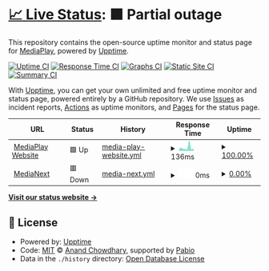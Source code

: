 # [📈 Live Status](https://status.mediaplay.linerly.xyz): <!--live status--> **🟧 Partial outage**

This repository contains the open-source uptime monitor and status page for [MediaPlay](https://mediaplay-discord.netlify.app/), powered by [Upptime](https://github.com/upptime/upptime).

[![Uptime CI](https://github.com/MediaPlay-Discord/status/workflows/Uptime%20CI/badge.svg)](https://github.com/MediaPlay-Discord/status/actions?query=workflow%3A%22Uptime+CI%22)
[![Response Time CI](https://github.com/MediaPlay-Discord/status/workflows/Response%20Time%20CI/badge.svg)](https://github.com/MediaPlay-Discord/status/actions?query=workflow%3A%22Response+Time+CI%22)
[![Graphs CI](https://github.com/MediaPlay-Discord/status/workflows/Graphs%20CI/badge.svg)](https://github.com/MediaPlay-Discord/status/actions?query=workflow%3A%22Graphs+CI%22)
[![Static Site CI](https://github.com/MediaPlay-Discord/status/workflows/Static%20Site%20CI/badge.svg)](https://github.com/MediaPlay-Discord/status/actions?query=workflow%3A%22Static+Site+CI%22)
[![Summary CI](https://github.com/MediaPlay-Discord/status/workflows/Summary%20CI/badge.svg)](https://github.com/MediaPlay-Discord/status/actions?query=workflow%3A%22Summary+CI%22)

With [Upptime](https://upptime.js.org), you can get your own unlimited and free uptime monitor and status page, powered entirely by a GitHub repository. We use [Issues](https://github.com/MediaPlay-Discord/status/issues) as incident reports, [Actions](https://github.com/MediaPlay-Discord/status/actions) as uptime monitors, and [Pages](https://status.mediaplay.linerly.xyz) for the status page.

<!--start: status pages-->
<!-- This summary is generated by Upptime (https://github.com/upptime/upptime) -->
<!-- Do not edit this manually, your changes will be overwritten -->
<!-- prettier-ignore -->
| URL | Status | History | Response Time | Uptime |
| --- | ------ | ------- | ------------- | ------ |
| <img alt="" src="https://icons.duckduckgo.com/ip3/mediaplay.linerly.xyz.ico" height="13"> [MediaPlay Website](https://mediaplay.linerly.xyz) | 🟩 Up | [media-play-website.yml](https://github.com/MediaPlay-Discord/status/commits/HEAD/history/media-play-website.yml) | <details><summary><img alt="Response time graph" src="./graphs/media-play-website/response-time-week.png" height="20"> 136ms</summary><br><a href="https://status-mediaplay.linerly.xyz/history/media-play-website"><img alt="Response time 220" src="https://img.shields.io/endpoint?url=https%3A%2F%2Fraw.githubusercontent.com%2FMediaPlay-Discord%2Fstatus%2FHEAD%2Fapi%2Fmedia-play-website%2Fresponse-time.json"></a><br><a href="https://status-mediaplay.linerly.xyz/history/media-play-website"><img alt="24-hour response time 82" src="https://img.shields.io/endpoint?url=https%3A%2F%2Fraw.githubusercontent.com%2FMediaPlay-Discord%2Fstatus%2FHEAD%2Fapi%2Fmedia-play-website%2Fresponse-time-day.json"></a><br><a href="https://status-mediaplay.linerly.xyz/history/media-play-website"><img alt="7-day response time 136" src="https://img.shields.io/endpoint?url=https%3A%2F%2Fraw.githubusercontent.com%2FMediaPlay-Discord%2Fstatus%2FHEAD%2Fapi%2Fmedia-play-website%2Fresponse-time-week.json"></a><br><a href="https://status-mediaplay.linerly.xyz/history/media-play-website"><img alt="30-day response time 197" src="https://img.shields.io/endpoint?url=https%3A%2F%2Fraw.githubusercontent.com%2FMediaPlay-Discord%2Fstatus%2FHEAD%2Fapi%2Fmedia-play-website%2Fresponse-time-month.json"></a><br><a href="https://status-mediaplay.linerly.xyz/history/media-play-website"><img alt="1-year response time 220" src="https://img.shields.io/endpoint?url=https%3A%2F%2Fraw.githubusercontent.com%2FMediaPlay-Discord%2Fstatus%2FHEAD%2Fapi%2Fmedia-play-website%2Fresponse-time-year.json"></a></details> | <details><summary><a href="https://status-mediaplay.linerly.xyz/history/media-play-website">100.00%</a></summary><a href="https://status-mediaplay.linerly.xyz/history/media-play-website"><img alt="All-time uptime 99.98%" src="https://img.shields.io/endpoint?url=https%3A%2F%2Fraw.githubusercontent.com%2FMediaPlay-Discord%2Fstatus%2FHEAD%2Fapi%2Fmedia-play-website%2Fuptime.json"></a><br><a href="https://status-mediaplay.linerly.xyz/history/media-play-website"><img alt="24-hour uptime 100.00%" src="https://img.shields.io/endpoint?url=https%3A%2F%2Fraw.githubusercontent.com%2FMediaPlay-Discord%2Fstatus%2FHEAD%2Fapi%2Fmedia-play-website%2Fuptime-day.json"></a><br><a href="https://status-mediaplay.linerly.xyz/history/media-play-website"><img alt="7-day uptime 100.00%" src="https://img.shields.io/endpoint?url=https%3A%2F%2Fraw.githubusercontent.com%2FMediaPlay-Discord%2Fstatus%2FHEAD%2Fapi%2Fmedia-play-website%2Fuptime-week.json"></a><br><a href="https://status-mediaplay.linerly.xyz/history/media-play-website"><img alt="30-day uptime 100.00%" src="https://img.shields.io/endpoint?url=https%3A%2F%2Fraw.githubusercontent.com%2FMediaPlay-Discord%2Fstatus%2FHEAD%2Fapi%2Fmedia-play-website%2Fuptime-month.json"></a><br><a href="https://status-mediaplay.linerly.xyz/history/media-play-website"><img alt="1-year uptime 99.98%" src="https://img.shields.io/endpoint?url=https%3A%2F%2Fraw.githubusercontent.com%2FMediaPlay-Discord%2Fstatus%2FHEAD%2Fapi%2Fmedia-play-website%2Fuptime-year.json"></a></details>
| <img alt="" src="https://icons.duckduckgo.com/ip3/mn.mediaplay.linerly.xyz.ico" height="13"> [MediaNext](http://mn.mediaplay.linerly.xyz:1709) | 🟥 Down | [media-next.yml](https://github.com/MediaPlay-Discord/status/commits/HEAD/history/media-next.yml) | <details><summary><img alt="Response time graph" src="./graphs/media-next/response-time-week.png" height="20"> 0ms</summary><br><a href="https://status-mediaplay.linerly.xyz/history/media-next"><img alt="Response time 386" src="https://img.shields.io/endpoint?url=https%3A%2F%2Fraw.githubusercontent.com%2FMediaPlay-Discord%2Fstatus%2FHEAD%2Fapi%2Fmedia-next%2Fresponse-time.json"></a><br><a href="https://status-mediaplay.linerly.xyz/history/media-next"><img alt="24-hour response time 0" src="https://img.shields.io/endpoint?url=https%3A%2F%2Fraw.githubusercontent.com%2FMediaPlay-Discord%2Fstatus%2FHEAD%2Fapi%2Fmedia-next%2Fresponse-time-day.json"></a><br><a href="https://status-mediaplay.linerly.xyz/history/media-next"><img alt="7-day response time 0" src="https://img.shields.io/endpoint?url=https%3A%2F%2Fraw.githubusercontent.com%2FMediaPlay-Discord%2Fstatus%2FHEAD%2Fapi%2Fmedia-next%2Fresponse-time-week.json"></a><br><a href="https://status-mediaplay.linerly.xyz/history/media-next"><img alt="30-day response time 0" src="https://img.shields.io/endpoint?url=https%3A%2F%2Fraw.githubusercontent.com%2FMediaPlay-Discord%2Fstatus%2FHEAD%2Fapi%2Fmedia-next%2Fresponse-time-month.json"></a><br><a href="https://status-mediaplay.linerly.xyz/history/media-next"><img alt="1-year response time 386" src="https://img.shields.io/endpoint?url=https%3A%2F%2Fraw.githubusercontent.com%2FMediaPlay-Discord%2Fstatus%2FHEAD%2Fapi%2Fmedia-next%2Fresponse-time-year.json"></a></details> | <details><summary><a href="https://status-mediaplay.linerly.xyz/history/media-next">0.00%</a></summary><a href="https://status-mediaplay.linerly.xyz/history/media-next"><img alt="All-time uptime 36.71%" src="https://img.shields.io/endpoint?url=https%3A%2F%2Fraw.githubusercontent.com%2FMediaPlay-Discord%2Fstatus%2FHEAD%2Fapi%2Fmedia-next%2Fuptime.json"></a><br><a href="https://status-mediaplay.linerly.xyz/history/media-next"><img alt="24-hour uptime 0.00%" src="https://img.shields.io/endpoint?url=https%3A%2F%2Fraw.githubusercontent.com%2FMediaPlay-Discord%2Fstatus%2FHEAD%2Fapi%2Fmedia-next%2Fuptime-day.json"></a><br><a href="https://status-mediaplay.linerly.xyz/history/media-next"><img alt="7-day uptime 0.00%" src="https://img.shields.io/endpoint?url=https%3A%2F%2Fraw.githubusercontent.com%2FMediaPlay-Discord%2Fstatus%2FHEAD%2Fapi%2Fmedia-next%2Fuptime-week.json"></a><br><a href="https://status-mediaplay.linerly.xyz/history/media-next"><img alt="30-day uptime 0.00%" src="https://img.shields.io/endpoint?url=https%3A%2F%2Fraw.githubusercontent.com%2FMediaPlay-Discord%2Fstatus%2FHEAD%2Fapi%2Fmedia-next%2Fuptime-month.json"></a><br><a href="https://status-mediaplay.linerly.xyz/history/media-next"><img alt="1-year uptime 36.71%" src="https://img.shields.io/endpoint?url=https%3A%2F%2Fraw.githubusercontent.com%2FMediaPlay-Discord%2Fstatus%2FHEAD%2Fapi%2Fmedia-next%2Fuptime-year.json"></a></details>

<!--end: status pages-->

[**Visit our status website →**](https://status.mediaplay.linerly.xyz)

## 📄 License

- Powered by: [Upptime](https://github.com/upptime/upptime)
- Code: [MIT](./LICENSE) © [Anand Chowdhary](https://anandchowdhary.com), supported by [Pabio](https://pabio.com)
- Data in the `./history` directory: [Open Database License](https://opendatacommons.org/licenses/odbl/1-0/)
